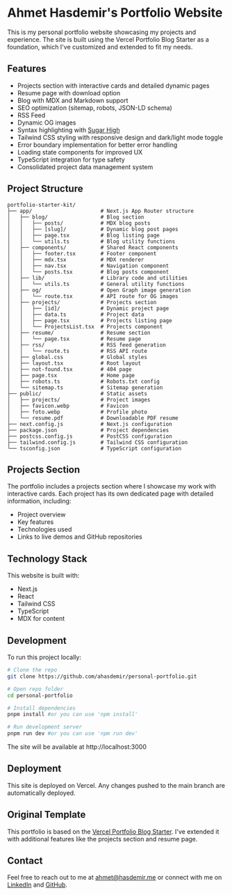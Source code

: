 # Ahmet Hasdemir's Portfolio Website

This is my personal portfolio website showcasing my projects and experience. The site is built using the Vercel Portfolio Blog Starter as a foundation, which I've customized and extended to fit my needs.

## Features

- Projects section with interactive cards and detailed dynamic pages
- Resume page with download option
- Blog with MDX and Markdown support
- SEO optimization (sitemap, robots, JSON-LD schema)
- RSS Feed
- Dynamic OG images
- Syntax highlighting with [Sugar High](https://github.com/huozhi/sugar-high)
- Tailwind CSS styling with responsive design and dark/light mode toggle
- Error boundary implementation for better error handling
- Loading state components for improved UX
- TypeScript integration for type safety
- Consolidated project data management system

## Project Structure

```
portfolio-starter-kit/
├── app/                      # Next.js App Router structure
│   ├── blog/                 # Blog section
│   │   ├── posts/            # MDX blog posts
│   │   ├── [slug]/           # Dynamic blog post pages
│   │   ├── page.tsx          # Blog listing page
│   │   └── utils.ts          # Blog utility functions
│   ├── components/           # Shared React components
│   │   ├── footer.tsx        # Footer component
│   │   ├── mdx.tsx           # MDX renderer
│   │   ├── nav.tsx           # Navigation component
│   │   └── posts.tsx         # Blog posts component
│   ├── lib/                  # Library code and utilities
│   │   └── utils.ts          # General utility functions
│   ├── og/                   # Open Graph image generation
│   │   └── route.tsx         # API route for OG images
│   ├── projects/             # Projects section
│   │   ├── [id]/             # Dynamic project page
│   │   ├── data.ts           # Project data
│   │   ├── page.tsx          # Projects listing page
│   │   └── ProjectsList.tsx  # Projects component
│   ├── resume/               # Resume section
│   │   └── page.tsx          # Resume page
│   ├── rss/                  # RSS feed generation
│   │   └── route.ts          # RSS API route
│   ├── global.css            # Global styles
│   ├── layout.tsx            # Root layout
│   ├── not-found.tsx         # 404 page
│   ├── page.tsx              # Home page
│   ├── robots.ts             # Robots.txt config
│   └── sitemap.ts            # Sitemap generation
├── public/                   # Static assets
│   ├── projects/             # Project images
│   ├── favicon.webp          # Favicon
│   ├── foto.webp             # Profile photo
│   └── resume.pdf            # Downloadable PDF resume
├── next.config.js            # Next.js configuration
├── package.json              # Project dependencies
├── postcss.config.js         # PostCSS configuration
├── tailwind.config.js        # Tailwind CSS configuration
└── tsconfig.json             # TypeScript configuration
```

## Projects Section

The portfolio includes a projects section where I showcase my work with interactive cards. Each project has its own dedicated page with detailed information, including:

- Project overview
- Key features
- Technologies used
- Links to live demos and GitHub repositories

## Technology Stack

This website is built with:
- Next.js
- React
- Tailwind CSS
- TypeScript
- MDX for content

## Development

To run this project locally:

```bash
# Clone the repo
git clone https://github.com/ahasdemir/personal-portfolio.git

# Open repo folder
cd personal-portfolio

# Install dependencies
pnpm install #or you can use 'npm install'

# Run development server
pnpm run dev #or you can use 'npm run dev'
```

The site will be available at http://localhost:3000

## Deployment

This site is deployed on Vercel. Any changes pushed to the main branch are automatically deployed.

## Original Template

This portfolio is based on the [Vercel Portfolio Blog Starter](https://github.com/vercel/examples/tree/main/solutions/blog). I've extended it with additional features like the projects section and resume page.

## Contact

Feel free to reach out to me at ahmet@hasdemir.me or connect with me on [LinkedIn](https://linkedin.com/in/ahasdemir) and [GitHub](https://github.com/ahasdemir).
